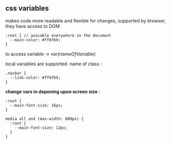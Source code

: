 ## css variables

makes code more readable and flexible for changes, supported by browser, they have access to DOM
```
:root { // avaiable everywhere in the document
  --main-color: #ff6f69;
}
```

to access variable -> *var(nameOfVariable)*  

local variables are supported. name of class :
```
.navbar {
  --link-color: #ff6f69;
}
```
**change vars in depening upon screen size** :
```
:root {
  --main-font-size: 16px;
}

media all and (max-width: 600px) {
  :root {
    --main-font-size: 12px;
  }
}
```



